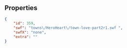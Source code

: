 # <no name available>

<no description available>

## Properties

```json
{
    "id": 359,
    "swf": "towns\/HeroHeart\/town-love-part2r1.swf ",
    "swfX": "none",
    "extra": ""
}
```

